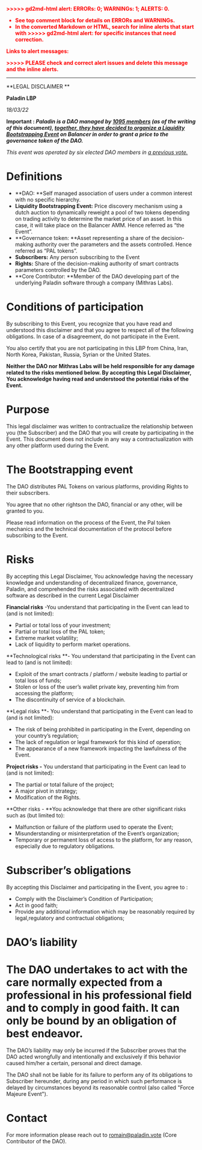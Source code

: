 <!-----

Yay, no errors, warnings, or alerts!

Conversion time: 0.72 seconds.


Using this Markdown file:

1. Paste this output into your source file.
2. See the notes and action items below regarding this conversion run.
3. Check the rendered output (headings, lists, code blocks, tables) for proper
   formatting and use a linkchecker before you publish this page.

Conversion notes:

* Docs to Markdown version 1.0β33
* Sat Mar 19 2022 11:13:05 GMT-0700 (PDT)
* Source doc: Legal Disclaimer

WARNING:
You have 9 H1 headings. You may want to use the "H1 -> H2" option to demote all headings by one level.

----->


<p style="color: red; font-weight: bold">>>>>>  gd2md-html alert:  ERRORs: 0; WARNINGs: 1; ALERTS: 0.</p>
<ul style="color: red; font-weight: bold"><li>See top comment block for details on ERRORs and WARNINGs. <li>In the converted Markdown or HTML, search for inline alerts that start with >>>>>  gd2md-html alert:  for specific instances that need correction.</ul>

<p style="color: red; font-weight: bold">Links to alert messages:</p>
<p style="color: red; font-weight: bold">>>>>> PLEASE check and correct alert issues and delete this message and the inline alerts.<hr></p>


**LEGAL DISCLAIMER **

**Paladin LBP**

_18/03/22_

**Important : _Paladin is a DAO managed by [1095 members](https://etherscan.io/token/0xab846fb6c81370327e784ae7cbb6d6a6af6ff4bf) (as of the writing of this document), [together, they have decided to organize a Liquidity Bootstrapping Event](https://snapshot.org/#/palvote.eth/proposal/0x501eebfa96e8221d87e82b25b3c41c83045a0ab8b2e89d1988cd656f7ffe17d7) on Balancer in order to grant a price to the governance token of the DAO._**

_This event was operated by six elected DAO members in [a previous vote.](https://snapshot.org/#/palvote.eth/proposal/0x501eebfa96e8221d87e82b25b3c41c83045a0ab8b2e89d1988cd656f7ffe17d7)_


# Definitions 



* **DAO: **Self managed association of users under a common interest with no specific hierarchy.
* **Liquidity Bootstrapping Event:** Price discovery mechanism using a dutch auction to dynamically reweight a pool of two tokens depending on trading activity to determine the market price of an asset. In this case, it will take place on the Balancer AMM. Hence referred as “the Event”. 
* **Governance token: **Asset representing a share of the decision-making authority over the parameters and the assets controlled. Hence referred as “PAL tokens”.
* **Subscribers:** Any person subscribing to the Event
* **Rights:** Share of the decision-making authority of smart contracts parameters controlled by the DAO. 
* **Core Contributor: **Member of the DAO developing part of the underlying Paladin software through a company (Mithras Labs). 


# Conditions of participation

By subscribing to this Event, you recognize that you have read and understood this disclaimer and that you agree to respect all of the following obligations. In case of a disagreement, do not participate in the Event.

You also certify that you are not participating in this LBP from China, Iran, North Korea, Pakistan, Russia, Syrian or the United States.

**Neither the DAO nor Mithras Labs will be held responsible for any damage related to the risks mentioned below. By accepting this Legal Disclaimer, You acknowledge having read and understood the potential risks of the Event.**


# Purpose

This legal disclaimer was written to contractualize the relationship between you (the Subscriber) and the DAO that you will create by participating in the Event. This document does not include in any way a contractualization with any other platform used during the Event.


# The Bootstrapping event

The DAO distributes PAL Tokens on various platforms, providing Rights to their subscribers.

You agree that no other rightson the DAO, financial or any other, will be granted to you.

Please read information on the process of the Event, the Pal token mechanics and the technical documentation of the protocol before subscribing to the Event. 


# Risks

By accepting this Legal Disclaimer, You acknowledge having the necessary knowledge and understanding of decentralized finance, governance, Paladin, and comprehended the risks associated with decentralized software as described in the current Legal Disclaimer

**Financial risks** -You understand that participating in the Event can lead to (and is not limited):



* Partial or total loss of your investment;
* Partial or total loss of the PAL token;
* Extreme market volatility;
* Lack of liquidity to perform market operations.

**Technological risks **- You understand that participating in the Event can lead to (and is not limited):



* Exploit of the smart contracts / platform / website leading to partial or total loss of funds;
* Stolen or loss of the user’s wallet private key, preventing him from accessing the platform;
* The discontinuity of service of a blockchain.

**Legal risks **- You understand that participating in the Event can lead to (and is not limited):



* The risk of being prohibited in participating in the Event, depending on your country’s regulation;
* The lack of regulation or legal framework for this kind of operation; 
* The appearance of a new framework impacting the lawfulness of the Event.

**Project risks -** You understand that participating in the Event can lead to (and is not limited):



* The partial or total failure of the project;
* A major pivot in strategy;
* Modification of the Rights.

**Other risks - **You acknowledge that there are other significant risks such as (but limited to):



* Malfunction or failure of the platform used to operate the Event;
* Misunderstanding or misinterpretation of the Event’s organization;
* Temporary or permanent loss of access to the platform, for any reason, especially due to regulatory obligations.


# Subscriber’s obligations

By accepting this Disclaimer and participating in the Event, you agree to :



* Comply with the Disclaimer’s Condition of Participation;
* Act in good faith;
* Provide any additional information which may be reasonably required by legal,regulatory and contractual obligations;


# DAO’s liability


# The DAO undertakes to act with the care normally expected from a professional in his professional field and to comply in good faith. It can only be bound by an obligation of best endeavor.

The DAO’s liability may only be incurred if the Subscriber proves that the DAO acted wrongfully and intentionally and exclusively if this behavior caused him/her a certain, personal and direct damage.

The DAO shall not be liable for its failure to perform any of its obligations to Subscriber hereunder, during any period in which such performance is delayed by circumstances beyond its reasonable control (also called "Force Majeure Event").


# Contact

For more information please reach out to romain@paladin.vote (Core Contributor of the DAO).
